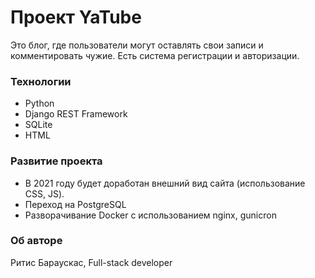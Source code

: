 # Проект YaTube


Это блог, где пользователи могут оставлять свои записи и комментировать чужие. Есть система регистрации и авторизации.

### Технологии

* Python
* Django REST Framework
* SQLite
* HTML

### Развитие проекта
* В 2021 году будет доработан внешний вид сайта (использование CSS, JS).
* Переход на PostgreSQL
* Разворачивание Docker с использованием nginx, gunicron

### Об авторе

Ритис Бараускас, Full-stack developer

